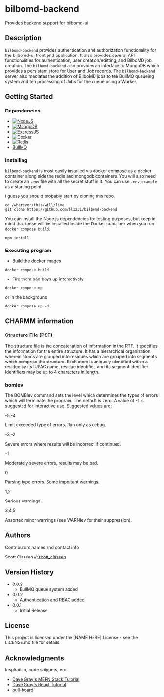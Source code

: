 # bilbomd-backend

Provides backend support for bilbomd-ui

## Description

`bilbomd-backend` provides authentication and authorization functionality for the bilbomd-ui front end application. It also provides several API functionalities for authentication, user creation/editting, and BilboMD job creation. The `bilbomd-backend` also provides an interface to MongoDB which provides a persistant store for User and Job records. The `bilbomd-backend` server also mediates the addition of BilboMD jobs to teh BullMQ queueing system and teh processing of Jobs for the queue using a Worker.

## Getting Started

### Dependencies

* [![NodeJS][NodeJS]][NodeJS-url]
* [![MongoDB][MongoDB]][MongoDB-url]
* [![ExpressJS][ExpressJS]][ExpressJS-url]
* [![Docker][Docker]][Docker-url]
* [![Redis][Redis]][Redis-url]
* [BullMQ][BullMQ-url]




### Installing

`bilbomd-backend` is most easily installed via docker compose as a docker container along side the redis and mongodb containers. You will also need to create an `.env` file with all the secret stuff in it. You can use `.env_example` as a starting point.

I guess you should probably start by cloning this repo.

```
cd /wherever/this/will/live
git clone https://github.com/bl1231/bilbomd-backend
```

You can install the Node.js dependencies for testing purposes, but keep in mind that these will be installed inside the Docker container when you run `docker compose build`. 

```
npm install
```


### Executing program

* Build the docker images

```
docker compose build
```
 * Fire them bad boys up interactively

 ```
 docker compose up
 ```

or in the background

```
docker compose up -d
```

## CHARMM information



### Structure File (PSF)

  The structure file is the concatenation of
  information in the RTF. It specifies the information for the
  entire structure. It has a hierarchical organization wherein
  atoms are grouped into residues which are grouped into
  segments which comprise the structure. Each atom is uniquely
  identified within a residue by its IUPAC name, residue
  identifier, and its segment identifier. Identifiers may be up
  to 4 characters in length.

### bomlev

The BOMBlev command sets the level which determines the types of errors which will terminate the program. The default is zero. A value of -1 is suggested for interactive use. Suggested values are;

-5,-4

Limit exceeded type of errors. Run only as debug.

-3,-2

Severe errors where results will be incorrect if continued.

-1

Moderately severe errors, results may be bad.

0

Parsing type errors. Some important warnings.

1,2

Serious warnings.

3,4,5

Assorted minor warnings (see WARNlev for their suppression).



## Authors

Contributors names and contact info

Scott Classen [@scott_classen](https://twitter.com/scott_classen)


## Version History

* 0.0.3
    * BullMQ queue system added
* 0.0.2
    * Authentication and RBAC added
* 0.0.1
    * Initial Release

## License

This project is licensed under the [NAME HERE] License - see the LICENSE.md file for details

## Acknowledgments

Inspiration, code snippets, etc.
* [Dave Gray's MERN Stack Tutorial](https://youtube.com/playlist?list=PL0Zuz27SZ-6P4dQUsoDatjEGpmBpcOW8V)
* [Dave Gray's React Tutorial](https://youtube.com/playlist?list=PL0Zuz27SZ-6PrE9srvEn8nbhOOyxnWXfp)
* [bull-board](https://github.com/felixmosh/bull-board)



<!-- MARKDOWN LINKS & IMAGES -->
<!-- https://www.markdownguide.org/basic-syntax/#reference-style-links -->
[React.js]: https://img.shields.io/badge/React-20232A?style=for-the-badge&logo=react&logoColor=61DAFB
[React-url]: https://reactjs.org/
[MongoDB]: https://img.shields.io/badge/MongoDB-%234ea94b.svg?style=for-the-badge&logo=mongodb&logoColor=white
[MongoDB-url]: https://www.mongodb.com/
[NodeJS]: https://img.shields.io/badge/node.js-6DA55F?style=for-the-badge&logo=node.js&logoColor=white
[NodeJS-url]: https://nodejs.org/
[ExpressJS]: https://img.shields.io/badge/express.js-%23404d59.svg?style=for-the-badge&logo=express&logoColor=%2361DAFB
[ExpressJS-url]: https://expressjs.com/
[Redis]: https://img.shields.io/badge/redis-%23DD0031.svg?style=for-the-badge&logo=redis&logoColor=white
[Redis-url]: https://redis.io/
[Docker]: https://img.shields.io/badge/docker-%230db7ed.svg?style=for-the-badge&logo=docker&logoColor=white
[Docker-url]: https://www.docker.com/
[BullMQ-url]: https://docs.bullmq.io/